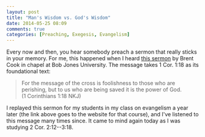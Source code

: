 ```yaml
---
layout: post
title: "Man's Wisdom vs. God's Wisdom"
date: 2014-05-25 08:09
comments: true
categories: [Preaching, Exegesis, Evangelism]
---
```


Every now and then, you hear somebody preach a sermon that really sticks in your memory. For me, this happened when I heard [this sermon][sermon] by Brent Cook in chapel at Bob Jones University. The message takes 1 Cor. 1:18 as its foundational text:

> For the message of the cross is foolishness to those who are
> perishing, but to us who are being saved it is the power of God.
> (1 Corinthians 1:18 NKJ)

I replayed this sermon for my students in my class on evangelism a year later (the link above goes to the website for that course), and I've listened to this message many times since. It came to mind again today as I was studying 2 Cor. 2:12--3:18.

[sermon]: http://www.sermonaudio.com/sermoninfo.asp?SID=32111153492